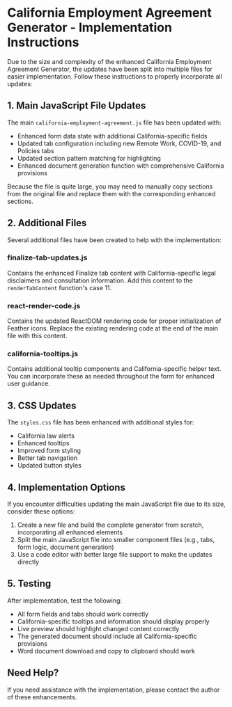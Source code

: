 # California Employment Agreement Generator - Implementation Instructions

Due to the size and complexity of the enhanced California Employment Agreement Generator, the updates have been split into multiple files for easier implementation. Follow these instructions to properly incorporate all updates:

## 1. Main JavaScript File Updates

The main `california-employment-agreement.js` file has been updated with:
- Enhanced form data state with additional California-specific fields
- Updated tab configuration including new Remote Work, COVID-19, and Policies tabs
- Updated section pattern matching for highlighting
- Enhanced document generation function with comprehensive California provisions

Because the file is quite large, you may need to manually copy sections from the original file and replace them with the corresponding enhanced sections.

## 2. Additional Files

Several additional files have been created to help with the implementation:

### finalize-tab-updates.js
Contains the enhanced Finalize tab content with California-specific legal disclaimers and consultation information. Add this content to the `renderTabContent` function's case 11.

### react-render-code.js
Contains the updated ReactDOM rendering code for proper initialization of Feather icons. Replace the existing rendering code at the end of the main file with this content.

### california-tooltips.js
Contains additional tooltip components and California-specific helper text. You can incorporate these as needed throughout the form for enhanced user guidance.

## 3. CSS Updates

The `styles.css` file has been enhanced with additional styles for:
- California law alerts
- Enhanced tooltips
- Improved form styling
- Better tab navigation
- Updated button styles

## 4. Implementation Options

If you encounter difficulties updating the main JavaScript file due to its size, consider these options:

1. Create a new file and build the complete generator from scratch, incorporating all enhanced elements
2. Split the main JavaScript file into smaller component files (e.g., tabs, form logic, document generation)
3. Use a code editor with better large file support to make the updates directly

## 5. Testing

After implementation, test the following:
- All form fields and tabs should work correctly
- California-specific tooltips and information should display properly
- Live preview should highlight changed content correctly
- The generated document should include all California-specific provisions
- Word document download and copy to clipboard should work

## Need Help?

If you need assistance with the implementation, please contact the author of these enhancements.
